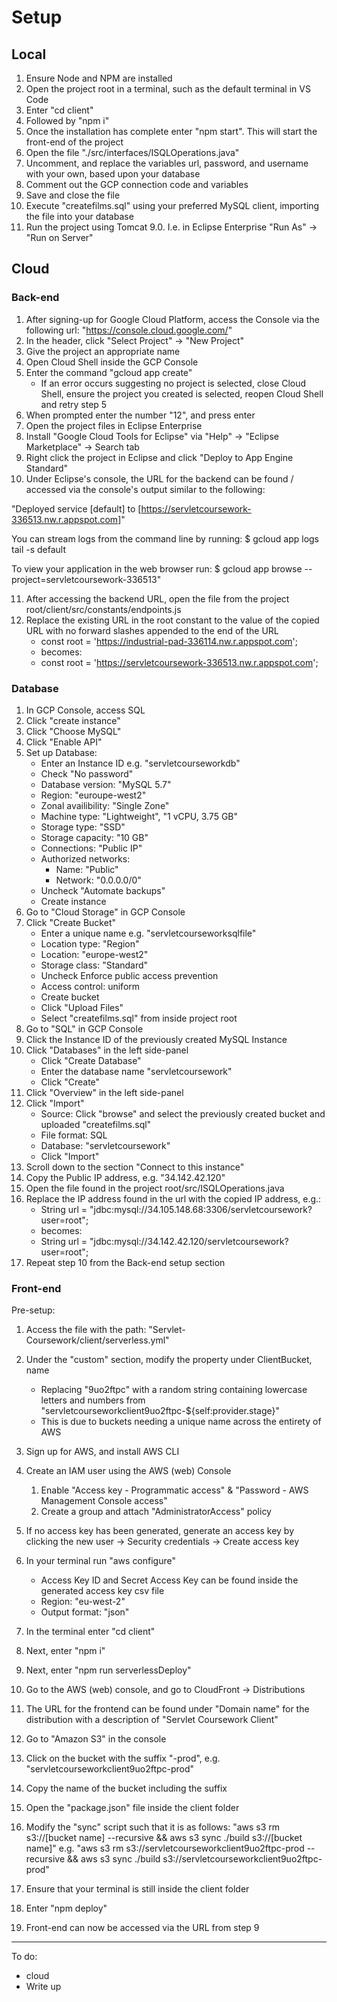 # Setup #
## Local ##
1. Ensure Node and NPM are installed
2. Open the project root in a terminal, such as the default terminal in VS Code
3. Enter "cd client"
4. Followed by "npm i"
5. Once the installation has complete enter "npm start". This will start the front-end of the project
6. Open the file "./src/interfaces/ISQLOperations.java"
7. Uncomment, and replace the variables url, password, and username with your own, based upon your database
8. Comment out the GCP connection code and variables
9. Save and close the file
10. Execute "createfilms.sql" using your preferred MySQL client, importing the file into your database
11. Run the project using Tomcat 9.0. I.e. in Eclipse Enterprise "Run As" -> "Run on Server"

## Cloud ##
### Back-end ###
1. After signing-up for Google Cloud Platform, access the Console via the following url: "https://console.cloud.google.com/"
2. In the header, click "Select Project" -> "New Project"
3. Give the project an appropriate name
4. Open Cloud Shell inside the GCP Console
5. Enter the command "gcloud app create"
    - If an error occurs suggesting no project is selected, close Cloud Shell, ensure the project you created is selected, reopen Cloud Shell and retry step 5
6. When prompted enter the number "12", and press enter
7. Open the project files in Eclipse Enterprise
8. Install "Google Cloud Tools for Eclipse" via "Help" -> "Eclipse Marketplace" -> Search tab
9. Right click the project in Eclipse and click "Deploy to App Engine Standard"
10. Under Eclipse's console, the URL for the backend can be found / accessed via the console's output similar to the following:

"Deployed service [default] to [https://servletcoursework-336513.nw.r.appspot.com]"

You can stream logs from the command line by running:
  $ gcloud app logs tail -s default

To view your application in the web browser run:
  $ gcloud app browse --project=servletcoursework-336513"

11. After accessing the backend URL, open the file from the project root/client/src/constants/endpoints.js
12. Replace the existing URL in the root constant to the value of the copied URL with no forward slashes appended to the end of the URL
    - const root = 'https://industrial-pad-336114.nw.r.appspot.com';
    - becomes:
    - const root = 'https://servletcoursework-336513.nw.r.appspot.com';

### Database ###
1. In GCP Console, access SQL
2. Click "create instance"
3. Click "Choose MySQL"
4. Click "Enable API"
5. Set up Database:
    - Enter an Instance ID e.g. "servletcourseworkdb"
    - Check "No password"
    - Database version: "MySQL 5.7"
    - Region: "euroupe-west2"
    - Zonal availibility: "Single Zone"
    - Machine type: "Lightweight", "1 vCPU, 3.75 GB"
    - Storage type: "SSD"
    - Storage capacity: "10 GB"
    - Connections: "Public IP"
    - Authorized networks:
        - Name: "Public"
        - Network: "0.0.0.0/0"
    - Uncheck "Automate backups"
    - Create instance
6. Go to "Cloud Storage" in GCP Console
7. Click "Create Bucket"
    - Enter a unique name e.g. "servletcourseworksqlfile"
    - Location type: "Region"
    - Location: "europe-west2"
    - Storage class: "Standard"
    - Uncheck Enforce public access prevention
    - Access control: uniform
    - Create bucket
    - Click "Upload Files"
    - Select "createfilms.sql" from inside project root
8. Go to "SQL" in GCP Console
9. Click the Instance ID of the previously created MySQL Instance
10. Click "Databases" in the left side-panel
    - Click "Create Database"
    - Enter the database name "servletcoursework"
    - Click "Create"
10. Click "Overview" in the left side-panel
11. Click "Import"
    - Source: Click "browse" and select the previously created bucket and uploaded "createfilms.sql"
    - File format: SQL
    - Database: "servletcoursework"
    - Click "Import"
12. Scroll down to the section "Connect to this instance"
13. Copy the Public IP address, e.g. "34.142.42.120"
14. Open the file found in the project root/src/ISQLOperations.java
15. Replace the IP address found in the url with the copied IP address, e.g.:
    - String url = "jdbc:mysql://34.105.148.68:3306/servletcoursework?user=root";
    - becomes:
    - String url = "jdbc:mysql://34.142.42.120/servletcoursework?user=root";
16. Repeat step 10 from the Back-end setup section

### Front-end ###

Pre-setup:
1. Access the file with the path: "Servlet-Coursework/client/serverless.yml"
2. Under the "custom" section, modify the property under ClientBucket, name
    - Replacing "9uo2ftpc" with a random string containing lowercase letters and numbers from "servletcourseworkclient9uo2ftpc-${self:provider.stage}"
    - This is due to buckets needing a unique name across the entirety of AWS

1. Sign up for AWS, and install AWS CLI
2. Create an IAM user using the AWS (web) Console
    1. Enable "Access key - Programmatic access" & "Password - AWS Management Console access"
    2. Create a group and attach "AdministratorAccess" policy
3. If no access key has been generated, generate an access key by clicking the new user -> Security credentials -> Create access key 
4. In your terminal run "aws configure"
    - Access Key ID and Secret Access Key can be found inside the generated access key csv file
    - Region: "eu-west-2"
    - Output format: "json"
5. In the terminal enter "cd client"
6. Next, enter "npm i"
7. Next, enter "npm run serverlessDeploy"
8. Go to the AWS (web) console, and go to CloudFront -> Distributions
9. The URL for the frontend can be found under "Domain name" for the distribution with a description of "Servlet Coursework Client"
10. Go to "Amazon S3" in the console
11. Click on the bucket with the suffix "-prod", e.g. "servletcourseworkclient9uo2ftpc-prod"
12. Copy the name of the bucket including the suffix
13. Open the "package.json" file inside the client folder
14. Modify the "sync" script such that it is as follows: "aws s3 rm s3://[bucket name] --recursive && aws s3 sync ./build s3://[bucket name]" e.g. "aws s3 rm s3://servletcourseworkclient9uo2ftpc-prod --recursive && aws s3 sync ./build s3://servletcourseworkclient9uo2ftpc-prod"
15. Ensure that your terminal is still inside the client folder
16. Enter "npm deploy"
17. Front-end can now be accessed via the URL from step 9

---
To do:
- cloud
- Write up
